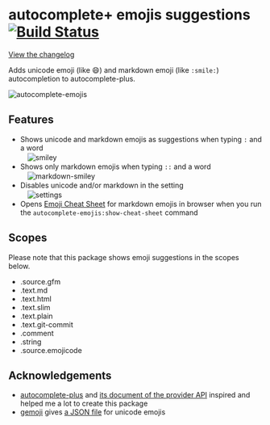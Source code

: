 # autocomplete+ emojis suggestions [![Build Status](https://travis-ci.org/atom/autocomplete-emojis.svg?branch=master)](https://travis-ci.org/atom/autocomplete-emojis)

[View the changelog](https://github.com/atom/autocomplete-emojis/blob/master/CHANGELOG.md)

Adds unicode emoji (like 😄) and markdown emoji (like ```:smile:```) autocompletion to autocomplete-plus.

![autocomplete-emojis](https://cloud.githubusercontent.com/assets/734194/24737109/d9578ab8-1a51-11e7-8866-dee82b916601.gif)


## Features

* Shows unicode and markdown emojis as suggestions when typing ```:``` and a word<br>
　![smiley](https://cloud.githubusercontent.com/assets/734194/24737071/a92871f4-1a51-11e7-970c-37ffbcca98e6.png)
* Shows only markdown emojis when typing ```::``` and a word<br>
　![markdown-smiley](https://cloud.githubusercontent.com/assets/734194/24737069/a62ec976-1a51-11e7-914f-d1594f9f4d5d.png)
* Disables unicode and/or markdown in the setting<br>
　![settings](https://cloud.githubusercontent.com/assets/734194/24737070/a7a9b87e-1a51-11e7-9cc5-06be2b342a45.png)
* Opens [Emoji Cheat Sheet](http://www.emoji-cheat-sheet.com/) for markdown emojis in browser
  when you run the ```autocomplete-emojis:show-cheat-sheet``` command


## Scopes

Please note that this package shows emoji suggestions in the scopes below.

* .source.gfm
* .text.md
* .text.html
* .text.slim
* .text.plain
* .text.git-commit
* .comment
* .string
* .source.emojicode


## Acknowledgements

* [autocomplete-plus](https://atom.io/packages/autocomplete-plus) and
  [its document of the provider API](https://github.com/atom/autocomplete-plus/wiki/Provider-API)
  inspired and helped me a lot to create this package
* [gemoji](https://github.com/github/gemoji) gives [a JSON file](https://raw.githubusercontent.com/github/gemoji/master/db/emoji.json) for unicode emojis
